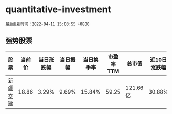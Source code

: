 # quantitative-investment

`最后更新时间：2022-04-11 15:03:55 +0800`

## 强势股票

|股票|当前价|当日涨跌幅|当日振幅|当日换手率|市盈率TTM|总市值|近10日涨跌幅|
|----|----|----|----|----|----|----|----|
|[新疆交建](https://xueqiu.com/S/SZ002941)|18.86|3.29%|9.69%|15.84%|59.25|121.66亿|30.88%|
